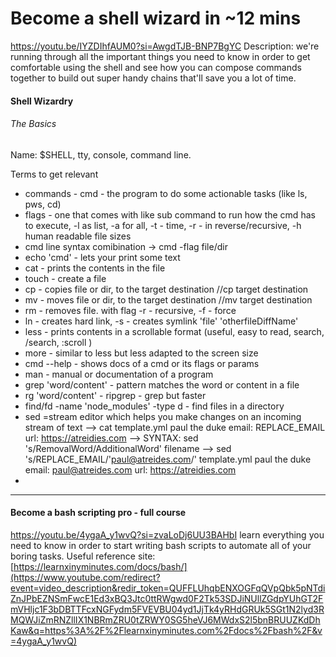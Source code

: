 # Become a shell wizard in ~12 mins

https://youtu.be/IYZDIhfAUM0?si=AwgdTJB-BNP7BgYC
Description:
we're running through all the important things you need to know in order to get comfortable using the shell and see how you can compose commands together to build out super handy chains that'll save you a lot of time.

#### Shell Wizardry
###### The Basics
Name: $SHELL, tty, console, command line.

Terms to get relevant

+ commands - cmd - the program to do some actionable tasks (like ls, pws, cd)
+ flags - one that comes with like sub command to run how the cmd has to execute, -l as list, -a for all, -t - time, -r - in reverse/recursive, -h human readable file sizes
+ cmd line syntax comibination -> cmd -flag file/dir
+ echo 'cmd' - lets your print some text
+ cat - prints the contents in the file
+ touch - create a file
+ cp - copies file or dir, to the target destination //cp target destination
+ mv - moves file or dir, to the target destination //mv target destination
+ rm - removes file. with flag -r - recursive, -f - force
+ ln - creates hard link, -s - creates symlink 'file' 'otherfileDiffName'
+ less - prints contents in a scrollable format (useful, easy to read, search, /search, :scroll )
+ more - similar to less but less adapted to the screen size
+ cmd --help - shows docs of a cmd or its flags or params
+ man - manual or documentation of a program
+ grep 'word/content' - pattern matches the word or content in a file
+ rg 'word/content' - ripgrep - grep but faster
+ find/fd -name 'node_modules' -type d - find files in a directory
+ sed =stream editor which helps you make changes on an incoming stream of text
--> cat template.yml
	paul the duke
	email: REPLACE_EMAIL
	url: https://atreidies.com
--> SYNTAX: sed 's/RemovalWord/AdditionalWord' filename
--> sed 's/REPLACE_EMAIL/'paul@atreides.com/' template.yml
	paul the duke
	email: paul@atreides.com
	url: https://atreidies.com
+ 


---
#### Become a bash scripting pro - full course

https://youtu.be/4ygaA_y1wvQ?si=zvaLoDj6UU3BAHbI
learn everything you need to know in order to start writing bash scripts to automate all of your boring tasks. Useful reference site: [https://learnxinyminutes.com/docs/bash/](https://www.youtube.com/redirect?event=video_description&redir_token=QUFFLUhqbENXOGFqQVpQbk5pNTdiZnJPbEZNSmFwcE1Ed3xBQ3Jtc0ttRWgwd0F2Tk53SDJiNUllZGdpYUhGT2FmVHljc1F3bDBTTFcxNGFydm5FVEVBU04yd1JjTk4yRHdGRUk5SGt1N2lyd3RMQWJiZmRNZllIX1NBRmZRU0tZRWY0SG5heVJ6MWdxS2l5bnBRUUZKdDhKaw&q=https%3A%2F%2Flearnxinyminutes.com%2Fdocs%2Fbash%2F&v=4ygaA_y1wvQ)


